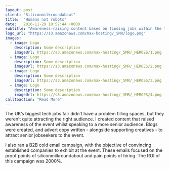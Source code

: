 ```yaml
---
layout: post
client: "Siliconmilkroundabout"
title:  "Humans not robots"
date:   2016-11-29 18:57:44 +0000
subtitle: "Awareness-raising content based on finding jobs within the tech sector. Ran a cold email B2B campaign, which resulted in a ROI of 2000%"
logo_url: "https://s3.amazonaws.com/max-hosting/_SMR/logo.png"
images:
  - image: Logo
    description: Some description
    imageUrl: https://s3.amazonaws.com/max-hosting/_SMR/_HEROES/1.png
  - image: Logo
    description: Some description
    imageUrl: https://s3.amazonaws.com/max-hosting/_SMR/_HEROES/2.png
  - image: Logo
    description: Some description
    imageUrl: https://s3.amazonaws.com/max-hosting/_SMR/_HEROES/3.png
  - image: Logo
    description: Some description
    imageUrl: https://s3.amazonaws.com/max-hosting/_SMR/_HEROES/4.png
calltoaction: "Read More"
---
```


The UK’s biggest tech jobs fair didn’t have a problem filling spaces, but they weren’t quite attracting the right audience. I created content that raised awareness of the event whilst speaking to a more senior audience. Blogs were created, and advert copy written - alongside supporting creatives - to attract senior jobseekers to the event.

I also ran a B2B cold email campaign, with the objective of convincing established companies to exhibit at the event. These emails focused on the proof points of siliconmilkroundabout and pain points of hiring. The ROI of this campaign was 2000%.

